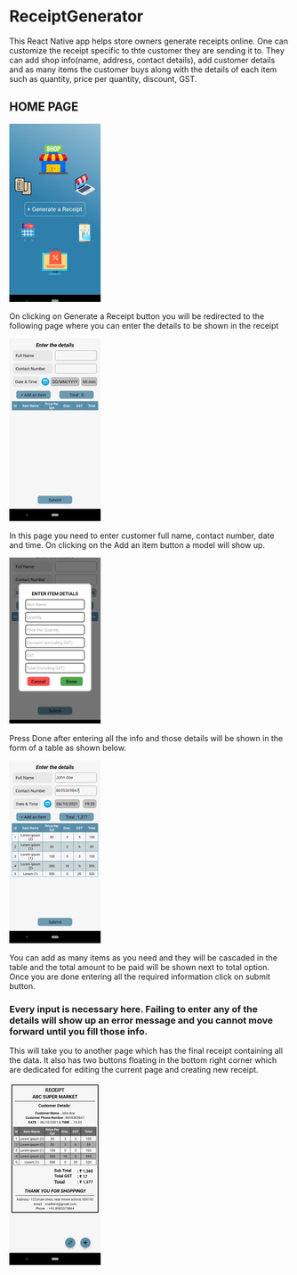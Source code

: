# ReceiptGenerator
This React Native app helps store owners generate receipts online.
One can customize the receipt specific to thte customer they are sending it to. They can add shop info(name, address, contact details), add customer details and as many items the customer buys along with the details of each item such as quantity, price per quantity, discount, GST.

## HOME PAGE
![Home](img1.png)

On clicking on Generate a Receipt button you will be redirected to the following page where you can enter the details to be shown in the receipt

![Receipt details entry page](img2.png)

In this page you need to enter customer full name, contact number, date and time. 
On clicking on the Add an item button a model will show up. 

![Modal](img3.png)

Press Done after entering all the info and those details will be shown in the form of a table as shown below. 

![Preview](img4.png)

You can add as many items as you need and they will be cascaded in the table and the total amount to be paid will be shown next to total option. 
Once you are done entering all the required information click on submit button. 

### Every input is necessary here. Failing to enter any of the details will show up an error message and you cannot move forward until you fill those info. 

This will take you to another page which has the final receipt containing all the data. 
It also has two buttons floating in the bottom right corner which are dedicated for editing the current page and creating new receipt. 


![Receipt](img5.png)
